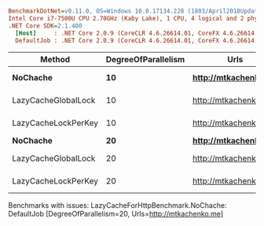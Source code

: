 ``` ini

BenchmarkDotNet=v0.11.0, OS=Windows 10.0.17134.228 (1803/April2018Update/Redstone4)
Intel Core i7-7500U CPU 2.70GHz (Kaby Lake), 1 CPU, 4 logical and 2 physical cores
.NET Core SDK=2.1.400
  [Host]     : .NET Core 2.0.9 (CoreCLR 4.6.26614.01, CoreFX 4.6.26614.01), 64bit RyuJIT
  DefaultJob : .NET Core 2.0.9 (CoreCLR 4.6.26614.01, CoreFX 4.6.26614.01), 64bit RyuJIT


```
|              Method | DegreeOfParallelism |                 Urls |      Mean |     Error |    StdDev |
|-------------------- |-------------------- |--------------------- |----------:|----------:|----------:|
|            **NoChache** |                  **10** | **http://mtkachenko.me** | **213.98 ms** | **9.4556 ms** | **27.732 ms** |
| LazyCacheGlobalLock |                  10 | http://mtkachenko.me |  32.50 ms | 1.3933 ms |  4.108 ms |
| LazyCacheLockPerKey |                  10 | http://mtkachenko.me |  32.79 ms | 0.9984 ms |  2.928 ms |
|            **NoChache** |                  **20** | **http://mtkachenko.me** |        **NA** |        **NA** |        **NA** |
| LazyCacheGlobalLock |                  20 | http://mtkachenko.me |  35.75 ms | 1.6573 ms |  4.808 ms |
| LazyCacheLockPerKey |                  20 | http://mtkachenko.me |  36.30 ms | 1.3498 ms |  3.980 ms |

Benchmarks with issues:
  LazyCacheForHttpBenchmark.NoChache: DefaultJob [DegreeOfParallelism=20, Urls=http://mtkachenko.me]

